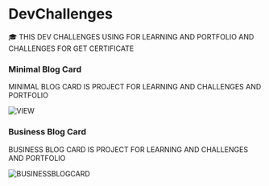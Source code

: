 # DevChallenges
🎓 THIS DEV CHALLENGES USING FOR LEARNING AND PORTFOLIO AND CHALLENGES FOR GET CERTIFICATE

### Minimal Blog Card

MINIMAL BLOG CARD IS PROJECT FOR LEARNING AND CHALLENGES AND PORTFOLIO

![VIEW](https://github.com/DevChalaam/mdFile/assets/124075393/0c5cf85d-ed27-48d1-b558-7bf91574df1a)

### Business Blog Card
BUSINESS BLOG CARD IS PROJECT FOR LEARNING AND CHALLENGES AND PORTFOLIO

![BUSINESSBLOGCARD](https://github.com/DevChalaam/mdFile/assets/124075393/373d4910-33a7-4a74-b736-c7318e2c37a0)
